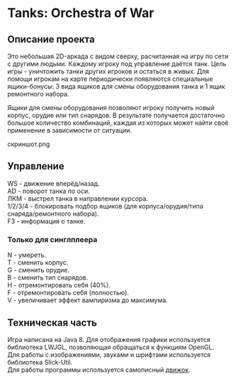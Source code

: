 # Tanks: Orchestra of War
## Описание проекта
Это небольшая 2D-аркада c видом сверху, расчитанная на игру по сети с другими людьми. Каждому игроку под управление даётся танк. Цель игры - уничтожить танки других игроков и остаться в живых. Для помощи игрокам на карте периодически появляются специальные ящики-бонусы: 3 вида ящиков для смены оборудования танка и 1 ящик ремонтного набора. 

Ящики для смены оборудования позволяют игроку получить новый корпус, орудие или тип снарядов. В результате получается достаточно большое количество комбинаций, каждая из которых может найти своё применение в зависимости от ситуации. 

скриншот.png

## Управление 
WS - движение вперёд/назад.  
AD - поворот танка по оси.  
ЛКМ - выстрел танка в направлении курсора.  
1/2/3/4 - блокировать подбор ящиков (для корпуса/орудия/типа снаряда/ремонтного набора).  
F3 - информация о танке.  
### Только для синглплеера
N - умереть.  
T - сменить корпус.  
G - сменить орудие.  
B - сменить тип снарядов.  
H - отремонтировать себя (40%).  
F - отремонтировать себя (полностью).  
V - увеличивает эффект вампиризма до максимума.  

## Техническая часть
Игра написана на Java 8.
Для отображения графики используется библиотека LWJGL, позволяющая обращаться к функциям OpenGL.  
Для работы с изображениями, звуками и шрифтами используется библиотека Slick-Util.  
Для работы программы используется самописный [движок](https://github.com/KeyJ148/Engine).
